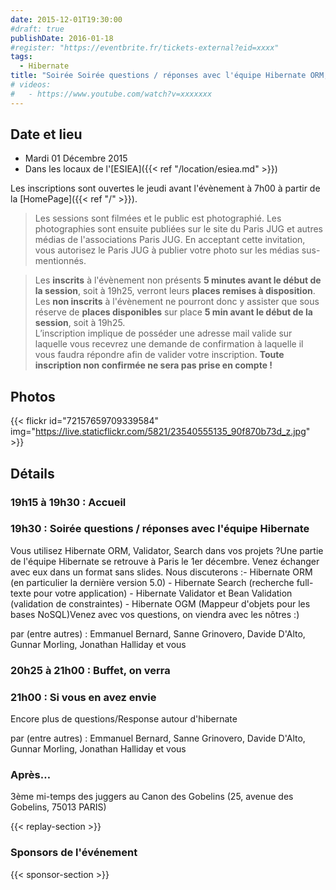 ```yaml
---
date: 2015-12-01T19:30:00
#draft: true
publishDate: 2016-01-18
#register: "https://eventbrite.fr/tickets-external?eid=xxxx"
tags:
  - Hibernate
title: "Soirée Soirée questions / réponses avec l'équipe Hibernate ORM, Validator, Search..."
# videos:
#   - https://www.youtube.com/watch?v=xxxxxxx
---
```


## Date et lieu

- Mardi 01 Décembre 2015
- Dans les locaux de l'[ESIEA]({{< ref "/location/esiea.md" >}})

Les inscriptions sont ouvertes le jeudi avant l'évènement à 7h00 à partir de la [HomePage]({{< ref "/" >}}).

> Les sessions sont filmées et le public est photographié. Les photographies sont ensuite publiées sur le site du Paris JUG et autres médias de l'associations Paris JUG. En acceptant cette invitation, vous autorisez le Paris JUG à publier votre photo sur les médias sus-mentionnés.

> Les **inscrits** à l'évènement non présents **5 minutes avant le début de la session**, soit à 19h25, verront leurs **places remises à disposition**.  
> Les **non inscrits** à l'évènement ne pourront donc y assister que sous réserve de **places disponibles** sur place **5 min avant le début de la session**, soit à 19h25.  
> L’inscription implique de posséder une adresse mail valide sur laquelle vous recevrez une demande de confirmation à laquelle il vous faudra répondre afin de valider votre inscription.
> **Toute inscription non confirmée ne sera pas prise en compte !**

## Photos

{{< flickr id="72157659709339584" img="https://live.staticflickr.com/5821/23540555135_90f870b73d_z.jpg" >}}

## Détails

### 19h15 à 19h30 : Accueil

### 19h30 : Soirée questions / réponses avec l'équipe Hibernate

Vous utilisez Hibernate ORM, Validator, Search dans vos projets ?Une partie de l'équipe Hibernate se retrouve à Paris le 1er décembre. Venez échanger avec eux dans un format sans slides. Nous discuterons :- Hibernate ORM (en particulier la dernière version 5.0) - Hibernate Search (recherche full-texte pour votre application) - Hibernate Validator et Bean Validation (validation de constraintes) - Hibernate OGM (Mappeur d'objets pour les bases NoSQL)Venez avec vos questions, on viendra avec les nôtres :)

par (entre autres) : Emmanuel Bernard, Sanne Grinovero, Davide D'Alto, Gunnar Morling, Jonathan Halliday et vous

### 20h25 à 21h00 : Buffet, on verra

### 21h00 : Si vous en avez envie

Encore plus de questions/Response autour d'hibernate

par (entre autres) : Emmanuel Bernard, Sanne Grinovero, Davide D'Alto, Gunnar Morling, Jonathan Halliday et vous

### Après…

3ème mi-temps des juggers au Canon des Gobelins (25, avenue des Gobelins, 75013 PARIS)

{{< replay-section >}}

### Sponsors de l'événement

{{< sponsor-section >}}
